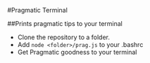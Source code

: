 #Pragmatic Terminal


##Prints pragmatic tips to your terminal 

- Clone the repository to a folder.
- Add `node <folder>/prag.js` to your .bashrc
- Get Pragmatic goodness to your terminal




